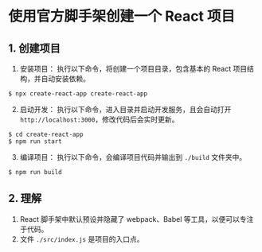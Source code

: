 # 使用官方脚手架创建一个 React 项目

## 1. 创建项目

1. 安装项目： 执行以下命令，将创建一个项目目录，包含基本的 React 项目结构，并自动安装依赖。

```shell
$ npx create-react-app create-react-app
```

2. 启动开发： 执行以下命令，进入目录并启动开发服务，且会自动打开 `http://localhost:3000`，修改代码后会实时更新。

```shell
$ cd create-react-app
$ npm run start
```

3. 编译项目： 执行以下命令，会编译项目代码并输出到 `./build` 文件夹中。

```shell
$ npm run build
```

## 2. 理解

1. React 脚手架中默认预设并隐藏了 webpack、Babel 等工具，以便可以专注于代码。
2. 文件 `./src/index.js` 是项目的入口点。
